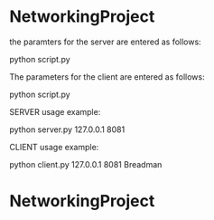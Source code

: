 # NetworkingProject

the paramters for the server are entered as follows: 

python script.py <IP> <Port>

The parameters for the client are entered as follows:

python script.py <IP> <Port> <Username>
    

SERVER usage example:

python server.py 127.0.0.1 8081

CLIENT usage example:

python client.py 127.0.0.1 8081 Breadman


# NetworkingProject
